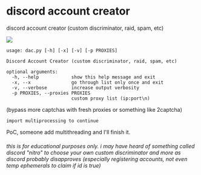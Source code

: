 # discord account creator

discord account creator (custom discriminator, raid, spam, etc)

![](https://i.imgur.com/OpCyQnA.png)

```
usage: dac.py [-h] [-x] [-v] [-p PROXIES]

Discord Account Creator (custom discriminator, raid, spam, etc)

optional arguments:
  -h, --help            show this help message and exit
  -x, --x               go through list only once and exit
  -v, --verbose         increase output verbosity
  -p PROXIES, --proxies PROXIES
                        custom proxy list (ip:port\n)
```

(bypass more captchas with fresh proxies or something like 2captcha)

`import multiprocessing to continue`

PoC, someone add multithreading and I'll finish it.

###### this is for educational purposes only. i may have heard of something called discord "nitro" to choose your own custom discriminator and more as discord probably disapproves (especially registering accounts, not even temp ephemerals to claim if id is true)
